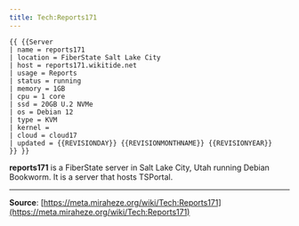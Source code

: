 ```yaml
---
title: Tech:Reports171
---
```


```
{{ {{Server
| name = reports171
| location = FiberState Salt Lake City
| host = reports171.wikitide.net
| usage = Reports
| status = running
| memory = 1GB
| cpu = 1 core
| ssd = 20GB U.2 NVMe
| os = Debian 12
| type = KVM
| kernel =
| cloud = cloud17
| updated = {{REVISIONDAY}} {{REVISIONMONTHNAME}} {{REVISIONYEAR}}
}} }}
```

**reports171** is a FiberState server in Salt Lake City, Utah running Debian Bookworm. It is a server that hosts TSPortal.

----
**Source**: [https://meta.miraheze.org/wiki/Tech:Reports171](https://meta.miraheze.org/wiki/Tech:Reports171)